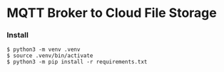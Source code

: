 # MQTT Broker to Cloud File Storage


### Install

```shell
$ python3 -m venv .venv
$ source .venv/bin/activate
$ python3 -m pip install -r requirements.txt
```